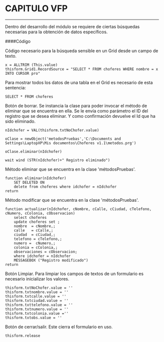 # CAPITULO  VFP
----------
Dentro del desarrollo del módulo se requiere de ciertas búsquedas necesarias para la obtención de datos específicos. 

####Código

Código necesario para la búsqueda sensible en un Grid desde un campo de texto.
```vfp 
x = ALLTRIM (This.value)
thisform.Grid1.RecordSource = "SELECT * FROM choferes WHERE nombre = x INTO CURSOR pro"
```
Para mostrar todos los datos de una tabla en el Grid es necesario de esta sentencia: 
```vfp
SELECT * FROM choferes 
```
Botón de borrar. Se instancia la clase para poder invocar el método de eliminar que se encuentra en ella. Se le envía como parámetro el ID del registro que se desea eliminar. Y como confirmación devuelve el Id que ha sido eliminado. 
```vfp
nIdchofer = VAL(thisform.txtNoChofer.value)

oClase = newObject('metodosPruebas','C:\Documents and Settings\LaptopXP\Mis documentos\Choferes v1.1\metodos.prg')

oClase.eliminar(nIdchofer)

wait wind (STR(nIdchofer)+" Registro eliminado")
```
Método eliminar que se encuentra en la clase 'métodosPruebas'.
```vfp
function eliminar(nIdchofer)
	SET DELETED ON
	delete from choferes where idchofer = nIdchofer
return
```

Método modificar que se encuentra en la clase 'métodosPruebas'.
```vfp
function actualizar(nIdchofer, cNombre, cCalle, cCiudad, cTelefono, cNumero, cColonia, cObservacion)
	select choferes
	update choferes set ;
	nombre	= cNombre,;
	calle	= cCalle,;
	ciudad	= cCiudad,;
	telefono = cTelefono,;
	numero =  cNumero,;
	colonia = cColonia,;
	observaciones = cObservacion; 
	where idchofer = nIdchofer
	MESSAGEBOX ("Registro modificado")
return
```

Botón Limpiar. Para limpiar los campos de textos de un formulario es necesario inicializar los valores. 
```vfp
thisform.txtNoChofer.value = ''
thisform.txtnombre.value = ''
thisform.txtcalle.value = ''
thisform.txtciudad.value = ''
thisform.txttelefono.value = '' 
thisform.txtnumero.value = ''
thisform.txtcolonia.value =''
thisform.txtobs.value = ''
```
Botón de cerrar/salir. Este cierra el formulario en uso. 
```vfp
thisform.release
